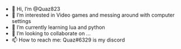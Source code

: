 - 👋 Hi, I’m @Quaz823
- 👀 I’m interested in Video games and messing around with computer settings
- 🌱 I’m currently learning lua and python
- 💞️ I’m looking to collaborate on ...
- 📫 How to reach me: Quaz#6329 is my discord

<!---
Quaz823/Quaz823 is a ✨ special ✨ repository because its `README.md` (this file) appears on your GitHub profile.
You can click the Preview link to take a look at your changes.
--->

